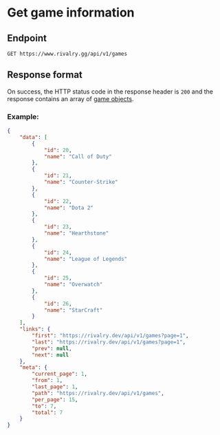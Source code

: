 # Get game information

## Endpoint

`GET https://www.rivalry.gg/api/v1/games`

## Response format

On success, the HTTP status code in the response header is `200` and the response contains an array of [game objects](../Objects.md#game).

### Example:

```json
{
	"data": [
		{
			"id": 20,
			"name": "Call of Duty"
		},
		{
			"id": 21,
			"name": "Counter-Strike"
		},
		{
			"id": 22,
			"name": "Dota 2"
		},
		{
			"id": 23,
			"name": "Hearthstone"
		},
		{
			"id": 24,
			"name": "League of Legends"
		},
		{
			"id": 25,
			"name": "Overwatch"
		},
		{
			"id": 26,
			"name": "StarCraft"
		}
	],
	"links": {
		"first": "https://rivalry.dev/api/v1/games?page=1",
		"last": "https://rivalry.dev/api/v1/games?page=1",
		"prev": null,
		"next": null
	},
	"meta": {
		"current_page": 1,
		"from": 1,
		"last_page": 1,
		"path": "https://rivalry.dev/api/v1/games",
		"per_page": 15,
		"to": 7,
		"total": 7
	}
}
```